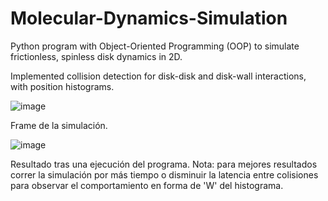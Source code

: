 # Molecular-Dynamics-Simulation
Python program with Object-Oriented Programming (OOP) to simulate frictionless, spinless disk dynamics in 2D.

Implemented collision detection for disk-disk and disk-wall interactions, with position histograms.

![image](https://github.com/user-attachments/assets/0245b04d-10cd-416f-9f4c-0823647f3e64)

Frame de la simulación. 


![image](https://github.com/user-attachments/assets/ac5a43b0-1232-4195-a71a-2c93a616cc69)

Resultado tras una ejecución del programa.
Nota: para mejores resultados correr la simulación por más tiempo o disminuir la latencia entre colisiones para observar el comportamiento en forma de 'W' del histograma. 
